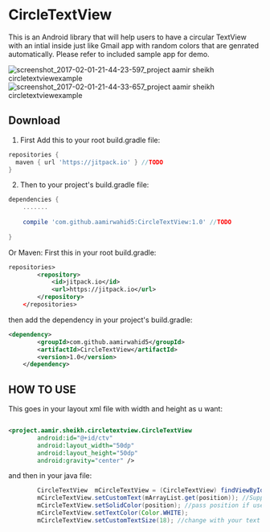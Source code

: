 # CircleTextView
This is an Android library that will help users to have a circular TextView with an intial inside just like Gmail app with random colors that are genrated automatically. Please refer to included sample app for demo. 

![screenshot_2017-02-01-21-44-23-597_project aamir sheikh circletextviewexample](https://cloud.githubusercontent.com/assets/24679732/22515968/5658025e-e8ca-11e6-8b32-78078411a643.png)
![screenshot_2017-02-01-21-44-33-657_project aamir sheikh circletextviewexample](https://cloud.githubusercontent.com/assets/24679732/22515969/56637440-e8ca-11e6-9287-3c834cda3044.png)


Download
--------  
1) First Add this to your root build.gradle file:  
```gradle
repositories {
  maven { url 'https://jitpack.io' } //TODO
}
```
2) Then to your project's build.gradle file:
```gradle
dependencies {  
    .......  
    
    compile 'com.github.aamirwahid5:CircleTextView:1.0' //TODO  
       
}  
```
Or Maven:
First this in your root build.gradle:
```xml
repositories>
		<repository>
		    <id>jitpack.io</id>
		    <url>https://jitpack.io</url>
		</repository>
	</repositories>
  ```
  then add the dependency in your project's build.gradle:
```xml
<dependency>
	    <groupId>com.github.aamirwahid5</groupId>
	    <artifactId>CircleTextView</artifactId>
	    <version>1.0</version>
	</dependency>
```
HOW TO USE
-------- 
This goes in your layout xml file with width and height as u want:
```xml

<project.aamir.sheikh.circletextview.CircleTextView
        android:id="@+id/ctv"
        android:layout_width="50dp"   
        android:layout_height="50dp"
        android:gravity="center" />
```
and then in your java file:
```java
        CircleTextView  mCircleTextView = (CircleTextView) findViewById(R.id.ctv); //change with your id
        mCircleTextView.setCustomText(mArrayList.get(position)); //Supply your whole text here it will automatically generate the initial
        mCircleTextView.setSolidColor(position); //pass position if used inside RecyclerView otherwise you can keep blank this is used to save background color state
        mCircleTextView.setTextColor(Color.WHITE);
        mCircleTextView.setCustomTextSize(18); //change with your text size or if not used will take size automatically
 ```
 
